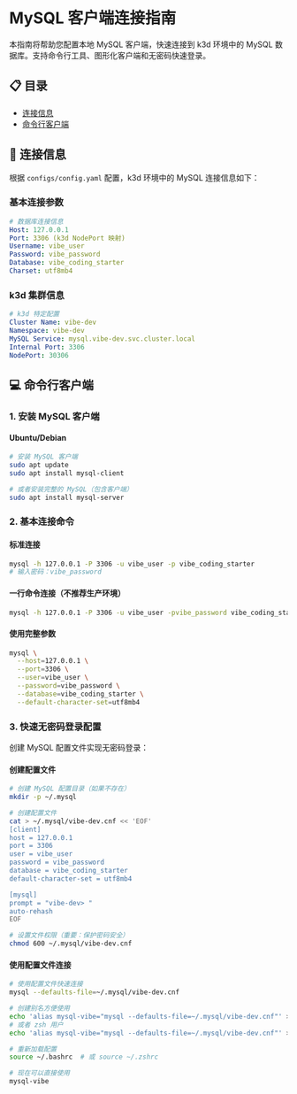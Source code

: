 # MySQL 客户端连接指南

本指南将帮助您配置本地 MySQL 客户端，快速连接到 k3d 环境中的 MySQL 数据库。支持命令行工具、图形化客户端和无密码快速登录。

## 📋 目录

- [连接信息](#连接信息)
- [命令行客户端](#命令行客户端)


## 🔗 连接信息

根据 `configs/config.yaml` 配置，k3d 环境中的 MySQL 连接信息如下：

### 基本连接参数
```yaml
# 数据库连接信息
Host: 127.0.0.1
Port: 3306 (k3d NodePort 映射)
Username: vibe_user
Password: vibe_password
Database: vibe_coding_starter
Charset: utf8mb4
```

### k3d 集群信息
```yaml
# k3d 特定配置
Cluster Name: vibe-dev
Namespace: vibe-dev
MySQL Service: mysql.vibe-dev.svc.cluster.local
Internal Port: 3306
NodePort: 30306
```

## 💻 命令行客户端

### 1. 安装 MySQL 客户端

#### Ubuntu/Debian
```bash
# 安装 MySQL 客户端
sudo apt update
sudo apt install mysql-client

# 或者安装完整的 MySQL（包含客户端）
sudo apt install mysql-server
```

### 2. 基本连接命令

#### 标准连接
```bash
mysql -h 127.0.0.1 -P 3306 -u vibe_user -p vibe_coding_starter
# 输入密码：vibe_password
```

#### 一行命令连接（不推荐生产环境）
```bash
mysql -h 127.0.0.1 -P 3306 -u vibe_user -pvibe_password vibe_coding_starter
```

#### 使用完整参数
```bash
mysql \
  --host=127.0.0.1 \
  --port=3306 \
  --user=vibe_user \
  --password=vibe_password \
  --database=vibe_coding_starter \
  --default-character-set=utf8mb4
```

### 3. 快速无密码登录配置

创建 MySQL 配置文件实现无密码登录：

#### 创建配置文件
```bash
# 创建 MySQL 配置目录（如果不存在）
mkdir -p ~/.mysql

# 创建配置文件
cat > ~/.mysql/vibe-dev.cnf << 'EOF'
[client]
host = 127.0.0.1
port = 3306
user = vibe_user
password = vibe_password
database = vibe_coding_starter
default-character-set = utf8mb4

[mysql]
prompt = "vibe-dev> "
auto-rehash
EOF

# 设置文件权限（重要：保护密码安全）
chmod 600 ~/.mysql/vibe-dev.cnf
```

#### 使用配置文件连接
```bash
# 使用配置文件快速连接
mysql --defaults-file=~/.mysql/vibe-dev.cnf

# 创建别名方便使用
echo 'alias mysql-vibe="mysql --defaults-file=~/.mysql/vibe-dev.cnf"' >> ~/.bashrc
# 或者 zsh 用户
echo 'alias mysql-vibe="mysql --defaults-file=~/.mysql/vibe-dev.cnf"' >> ~/.zshrc

# 重新加载配置
source ~/.bashrc  # 或 source ~/.zshrc

# 现在可以直接使用
mysql-vibe
```
